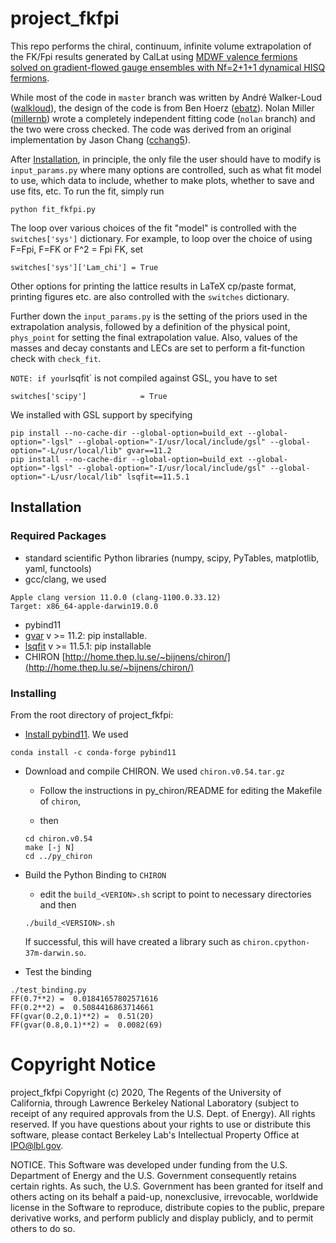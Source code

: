 # project_fkfpi

This repo performs the chiral, continuum, infinite volume extrapolation of the FK/Fpi results generated by CalLat using [MDWF valence fermions solved on gradient-flowed gauge ensembles with Nf=2+1+1 dynamical HISQ fermions](https://arxiv.org/abs/1701.07559).

While most of the code in `master` branch was written by André Walker-Loud ([walkloud](https://github.com/walkloud)), the design of the code is from Ben Hoerz ([ebatz](https://github.com/ebatz)).  Nolan Miller ([millernb](https://github.com/millernb)) wrote a completely independent fitting code (`nolan` branch) and the two were cross checked.  The code was derived from an original implementation by Jason Chang ([cchang5](https://github.com/cchang5)).

After [Installation](#installing), in principle, the only file the user should have to modify is `input_params.py` where many options are controlled, such as what fit model to use, which data to include, whether to make plots, whether to save and use fits, etc.  To run the fit, simply run

```
python fit_fkfpi.py
```
The loop over various choices of the fit "model" is controlled with the `switches['sys']` dictionary.  For example, to loop over the choice of using F=Fpi, F=FK or F^2 = Fpi FK, set
```
switches['sys']['Lam_chi'] = True
```
Other options for printing the lattice results in LaTeX cp/paste format, printing figures etc. are also controlled with the `switches` dictionary.

Further down the `input_params.py` is the setting of the priors used in the extrapolation analysis, followed by a definition of the physical point, `phys_point` for setting the final extrapolation value.  Also, values of the masses and decay constants and LECs are set to perform a fit-function check with `check_fit`.






`
NOTE: if your `lsqfit` is not compiled against GSL, you have to set
```
switches['scipy']            = True
```
We installed with GSL support by specifying
```
pip install --no-cache-dir --global-option=build_ext --global-option="-lgsl" --global-option="-I/usr/local/include/gsl" --global-option="-L/usr/local/lib" gvar==11.2
pip install --no-cache-dir --global-option=build_ext --global-option="-lgsl" --global-option="-I/usr/local/include/gsl" --global-option="-L/usr/local/lib" lsqfit==11.5.1
```



## Installation

### Required Packages
- standard scientific Python libraries (numpy, scipy, PyTables, matplotlib, yaml, functools)
- gcc/clang, we used
```
Apple clang version 11.0.0 (clang-1100.0.33.12)
Target: x86_64-apple-darwin19.0.0
```
- pybind11
- [gvar](https://github.com/gplepage/gvar) v >= 11.2: pip installable.
- [lsqfit](https://github.com/gplepage/lsqfit) v >= 11.5.1: pip installable
- CHIRON [http://home.thep.lu.se/~bijnens/chiron/](http://home.thep.lu.se/~bijnens/chiron/)

### Installing
From the root directory of project_fkfpi:
- [Install pybind11](https://anaconda.org/conda-forge/pybind11).  We used

```conda install -c conda-forge pybind11```

- Download and compile CHIRON.  We used `chiron.v0.54.tar.gz`

  - Follow the instructions in py_chiron/README for editing the Makefile of `chiron`,

  - then
  ```
  cd chiron.v0.54
  make [-j N]
  cd ../py_chiron
  ```
- Build the Python Binding to `CHIRON`
  - edit the `build_<VERION>.sh` script to point to necessary directories and then
  ```
  ./build_<VERSION>.sh
  ```
  If successful, this will have created a library such as `chiron.cpython-37m-darwin.so`.

- Test the binding
```
./test_binding.py
FF(0.7**2) =  0.01841657802571616
FF(0.2**2) =  0.5084416863714661
FF(gvar(0.2,0.1)**2) =  0.51(20)
FF(gvar(0.8,0.1)**2) =  0.0082(69)
```

# Copyright Notice
project_fkfpi Copyright (c) 2020, The 
Regents of the University of California, through Lawrence Berkeley 
National Laboratory (subject to receipt of any required approvals from 
the U.S. Dept. of Energy). All rights reserved.
If you have questions about your rights to use or distribute this software,
please contact Berkeley Lab's Intellectual Property Office at
IPO@lbl.gov.

NOTICE.  This Software was developed under funding from the U.S. Department 
of Energy and the U.S. Government consequently retains certain rights.  As 
such, the U.S. Government has been granted for itself and others acting on 
its behalf a paid-up, nonexclusive, irrevocable, worldwide license in the
Software to reproduce, distribute copies to the public, prepare derivative 
works, and perform publicly and display publicly, and to permit others to do so.
